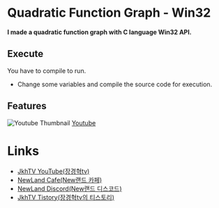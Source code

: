 # **Quadratic Function Graph - Win32**

**I made a quadratic function graph with C language Win32 API.**

## **Execute**

You have to compile to run.

+ Change some variables and compile the source code for execution.

## **Features**

![Youtube Thumbnail](https://i.ytimg.com/vi/aTbvUk7UHOU/hqdefault.jpg?sqp=-oaymwEcCNACELwBSFXyq4qpAw4IARUAAIhCGAFwAcABBg==&rs=AOn4CLCX5-b6lfJjn_EXnUAf6amU2JW8FA)
[Youtube](https://www.youtube.com/watch?v=aTbvUk7UHOU)

# **Links**

* [JkhTV YouTube(장경혁tv)](https://www.youtube.com/@NewLand2019-JkhTV)
* [NewLand Cafe(New랜드 카페)](https://cafe.naver.com/2019newland)
* [NewLand Discord(New랜드 디스코드)](https://discord.gg/2J646MaZGA)
* [JkhTV Tistory(장경혁tv의 티스토리)](https://jkhtv.tistory.com)
